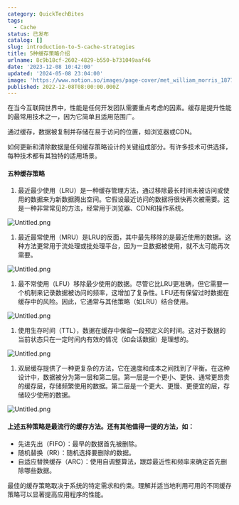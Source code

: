 ```yaml
---
category: QuickTechBites
tags:
  - Cache
status: 已发布
catalog: []
slug: introduction-to-5-cache-strategies
title: 5种缓存策略介绍
urlname: 8c9b18cf-2602-4829-b550-b731049aaf46
date: '2023-12-08 10:42:00'
updated: '2024-05-08 23:04:00'
image: 'https://www.notion.so/images/page-cover/met_william_morris_1877_willow.jpg'
published: 2022-12-08T08:00:00.000Z
---
```


在当今互联网世界中，性能是任何开发团队需要重点考虑的因素。缓存是提升性能的最常用技术之一，因为它简单且适用范围广。


通过缓存，数据被复制并存储在易于访问的位置，如浏览器或CDN。


如何更新和清除数据是任何缓存策略设计的关键组成部分。有许多技术可供选择，每种技术都有其独特的适用场景。


#### 五种缓存策略

1. 最近最少使用（LRU）是一种缓存管理方法，通过移除最长时间未被访问或使用的数据来为新数据腾出空间。它假设最近访问的数据将很快再次被需要。这是一种非常常见的方法，经常用于浏览器、CDN和操作系统。

![Untitled.png](https://prod-files-secure.s3.us-west-2.amazonaws.com/5d24fe63-e567-4804-86f9-9fdc62e13082/74494354-3dc7-4fc2-be3e-7e15913b3f24/Untitled.png?X-Amz-Algorithm=AWS4-HMAC-SHA256&X-Amz-Content-Sha256=UNSIGNED-PAYLOAD&X-Amz-Credential=ASIAZI2LB466227YAXMQ%2F20250326%2Fus-west-2%2Fs3%2Faws4_request&X-Amz-Date=20250326T054034Z&X-Amz-Expires=3600&X-Amz-Security-Token=IQoJb3JpZ2luX2VjELz%2F%2F%2F%2F%2F%2F%2F%2F%2F%2FwEaCXVzLXdlc3QtMiJHMEUCIQCRffNEccauoBTTEC8EiCmIf4zGDMfvHZvOaRoeWn%2BaoQIgKuBDjnrMhE%2BShQxZh%2F8Rjwv%2Fz7o3WM3Tuz4oE3PovQwq%2FwMIJRAAGgw2Mzc0MjMxODM4MDUiDDWi8lGqc2tA5dLs9ircA%2FlFT%2FmFgBqgo%2FJYDQS3FbtnkmuzsisehgIlOEGLKntwieJj9UZg9R80LwNIagCeWCFUmqNerDEVV%2FJaYfEv6JFqctNuuiU9GtyRtgyN4IPLWq8w12bUwIl4ZpWNvQdTxGaGE27vpWCAfii4zjRz0wPcEt3E%2BglOKXVmxZFHiXM7HVe5tNk2R2amVaACUvPaUEwIdESxe%2BjwtQVN1Yvq%2F8rPNSmDyoePxqEltS2LmSK%2BBFUova28UIPABqW1jUXWLuYyfVHwyEGyBvD%2B8AMJ9jxliIhhpTh3qQiq7%2F3ZJ4UhS4Eg1LLzLi4WfnKRVazu8LlA7OSSaH%2F%2BOZ5XP1vpKvH2rXZAyCttMys0vm6MYJ%2B5YixvT6LL2Opr46n9Y7spnQwUlsWEcFbcdFuWdqWG%2BEn3p7T%2BmiEf6Vg63wN5b0XroC%2BPy9sqdzlFwFhfAawjab8Uj8Sl5twt8SmG0omrlzYb3VvyFDO5QUgiKDRAinSxr5E%2F%2FZZP%2BYRhsG22KA28x3t6IneIvf0SB%2FFe0CPNcniwRl4b0ykdD8fnkkhZj1HkS4boMoiz%2FEemOdl1zpcPVhKaT0lweXDdG1JjdJ7vgK5rPCMAch9dp88zrBQOX5gKMwIlWrmGK50Pnv0CMNXnjb8GOqUBJWjqjK7tXKC78kdYCRsuKk8Rr7szT%2Fg9o5QaeJn3iGuM%2BvcBByzWXJV%2FUXvHRBmFVCYhAmAX5qUXZoT2BZ2Y6TxUH71b4e4KgwNrlGn5xN%2BZaOZ0Sd6%2F6Z%2BNLss4LMM9f2iWnsLEeR72EzfzrDjEnLFmD5yLMnWyzGp9yQhGt1IboUnUxREduvgvdBH2dULsE%2FL060Is8PZkJp%2FPO3G8vAJXJarb&X-Amz-Signature=883f9c6db56f041b228408b7201c9edb04c29d9658add0d3738af6e48cf64694&X-Amz-SignedHeaders=host&x-id=GetObject)

1. 最近最常使用（MRU）是LRU的反面，其中最先移除的是最近使用的数据。这种方法更常用于流处理或批处理平台，因为一旦数据被使用，就不太可能再次需要。

![Untitled.png](https://prod-files-secure.s3.us-west-2.amazonaws.com/5d24fe63-e567-4804-86f9-9fdc62e13082/9394e615-e149-4cd8-9a1b-e3c39cda8184/Untitled.png?X-Amz-Algorithm=AWS4-HMAC-SHA256&X-Amz-Content-Sha256=UNSIGNED-PAYLOAD&X-Amz-Credential=ASIAZI2LB466227YAXMQ%2F20250326%2Fus-west-2%2Fs3%2Faws4_request&X-Amz-Date=20250326T054034Z&X-Amz-Expires=3600&X-Amz-Security-Token=IQoJb3JpZ2luX2VjELz%2F%2F%2F%2F%2F%2F%2F%2F%2F%2FwEaCXVzLXdlc3QtMiJHMEUCIQCRffNEccauoBTTEC8EiCmIf4zGDMfvHZvOaRoeWn%2BaoQIgKuBDjnrMhE%2BShQxZh%2F8Rjwv%2Fz7o3WM3Tuz4oE3PovQwq%2FwMIJRAAGgw2Mzc0MjMxODM4MDUiDDWi8lGqc2tA5dLs9ircA%2FlFT%2FmFgBqgo%2FJYDQS3FbtnkmuzsisehgIlOEGLKntwieJj9UZg9R80LwNIagCeWCFUmqNerDEVV%2FJaYfEv6JFqctNuuiU9GtyRtgyN4IPLWq8w12bUwIl4ZpWNvQdTxGaGE27vpWCAfii4zjRz0wPcEt3E%2BglOKXVmxZFHiXM7HVe5tNk2R2amVaACUvPaUEwIdESxe%2BjwtQVN1Yvq%2F8rPNSmDyoePxqEltS2LmSK%2BBFUova28UIPABqW1jUXWLuYyfVHwyEGyBvD%2B8AMJ9jxliIhhpTh3qQiq7%2F3ZJ4UhS4Eg1LLzLi4WfnKRVazu8LlA7OSSaH%2F%2BOZ5XP1vpKvH2rXZAyCttMys0vm6MYJ%2B5YixvT6LL2Opr46n9Y7spnQwUlsWEcFbcdFuWdqWG%2BEn3p7T%2BmiEf6Vg63wN5b0XroC%2BPy9sqdzlFwFhfAawjab8Uj8Sl5twt8SmG0omrlzYb3VvyFDO5QUgiKDRAinSxr5E%2F%2FZZP%2BYRhsG22KA28x3t6IneIvf0SB%2FFe0CPNcniwRl4b0ykdD8fnkkhZj1HkS4boMoiz%2FEemOdl1zpcPVhKaT0lweXDdG1JjdJ7vgK5rPCMAch9dp88zrBQOX5gKMwIlWrmGK50Pnv0CMNXnjb8GOqUBJWjqjK7tXKC78kdYCRsuKk8Rr7szT%2Fg9o5QaeJn3iGuM%2BvcBByzWXJV%2FUXvHRBmFVCYhAmAX5qUXZoT2BZ2Y6TxUH71b4e4KgwNrlGn5xN%2BZaOZ0Sd6%2F6Z%2BNLss4LMM9f2iWnsLEeR72EzfzrDjEnLFmD5yLMnWyzGp9yQhGt1IboUnUxREduvgvdBH2dULsE%2FL060Is8PZkJp%2FPO3G8vAJXJarb&X-Amz-Signature=898395dc50d6d44b895c94009da000ce6dc9ec077c46a9ca9a365ff4ae2ca7e7&X-Amz-SignedHeaders=host&x-id=GetObject)

1. 最不常使用（LFU）移除最少使用的数据。尽管它比LRU更准确，但它需要一个机制来记录数据被访问的频率，这增加了复杂性。LFU还有保留过时数据在缓存中的风险。因此，它通常与其他策略（如LRU）结合使用。

![Untitled.png](https://prod-files-secure.s3.us-west-2.amazonaws.com/5d24fe63-e567-4804-86f9-9fdc62e13082/ff489bb8-941e-4617-b208-e17020ed7ada/Untitled.png?X-Amz-Algorithm=AWS4-HMAC-SHA256&X-Amz-Content-Sha256=UNSIGNED-PAYLOAD&X-Amz-Credential=ASIAZI2LB466227YAXMQ%2F20250326%2Fus-west-2%2Fs3%2Faws4_request&X-Amz-Date=20250326T054034Z&X-Amz-Expires=3600&X-Amz-Security-Token=IQoJb3JpZ2luX2VjELz%2F%2F%2F%2F%2F%2F%2F%2F%2F%2FwEaCXVzLXdlc3QtMiJHMEUCIQCRffNEccauoBTTEC8EiCmIf4zGDMfvHZvOaRoeWn%2BaoQIgKuBDjnrMhE%2BShQxZh%2F8Rjwv%2Fz7o3WM3Tuz4oE3PovQwq%2FwMIJRAAGgw2Mzc0MjMxODM4MDUiDDWi8lGqc2tA5dLs9ircA%2FlFT%2FmFgBqgo%2FJYDQS3FbtnkmuzsisehgIlOEGLKntwieJj9UZg9R80LwNIagCeWCFUmqNerDEVV%2FJaYfEv6JFqctNuuiU9GtyRtgyN4IPLWq8w12bUwIl4ZpWNvQdTxGaGE27vpWCAfii4zjRz0wPcEt3E%2BglOKXVmxZFHiXM7HVe5tNk2R2amVaACUvPaUEwIdESxe%2BjwtQVN1Yvq%2F8rPNSmDyoePxqEltS2LmSK%2BBFUova28UIPABqW1jUXWLuYyfVHwyEGyBvD%2B8AMJ9jxliIhhpTh3qQiq7%2F3ZJ4UhS4Eg1LLzLi4WfnKRVazu8LlA7OSSaH%2F%2BOZ5XP1vpKvH2rXZAyCttMys0vm6MYJ%2B5YixvT6LL2Opr46n9Y7spnQwUlsWEcFbcdFuWdqWG%2BEn3p7T%2BmiEf6Vg63wN5b0XroC%2BPy9sqdzlFwFhfAawjab8Uj8Sl5twt8SmG0omrlzYb3VvyFDO5QUgiKDRAinSxr5E%2F%2FZZP%2BYRhsG22KA28x3t6IneIvf0SB%2FFe0CPNcniwRl4b0ykdD8fnkkhZj1HkS4boMoiz%2FEemOdl1zpcPVhKaT0lweXDdG1JjdJ7vgK5rPCMAch9dp88zrBQOX5gKMwIlWrmGK50Pnv0CMNXnjb8GOqUBJWjqjK7tXKC78kdYCRsuKk8Rr7szT%2Fg9o5QaeJn3iGuM%2BvcBByzWXJV%2FUXvHRBmFVCYhAmAX5qUXZoT2BZ2Y6TxUH71b4e4KgwNrlGn5xN%2BZaOZ0Sd6%2F6Z%2BNLss4LMM9f2iWnsLEeR72EzfzrDjEnLFmD5yLMnWyzGp9yQhGt1IboUnUxREduvgvdBH2dULsE%2FL060Is8PZkJp%2FPO3G8vAJXJarb&X-Amz-Signature=f05e74813005523ad33a7ba725d9ad1e59d797e4b7f16442c8a4080eb385b04d&X-Amz-SignedHeaders=host&x-id=GetObject)

1. 使用生存时间（TTL），数据在缓存中保留一段预定义的时间。这对于数据的当前状态只在一定时间内有效的情况（如会话数据）是理想的。

![Untitled.png](https://prod-files-secure.s3.us-west-2.amazonaws.com/5d24fe63-e567-4804-86f9-9fdc62e13082/480ed8d3-f3c7-4a40-a9c6-4ca2e915c139/Untitled.png?X-Amz-Algorithm=AWS4-HMAC-SHA256&X-Amz-Content-Sha256=UNSIGNED-PAYLOAD&X-Amz-Credential=ASIAZI2LB466227YAXMQ%2F20250326%2Fus-west-2%2Fs3%2Faws4_request&X-Amz-Date=20250326T054034Z&X-Amz-Expires=3600&X-Amz-Security-Token=IQoJb3JpZ2luX2VjELz%2F%2F%2F%2F%2F%2F%2F%2F%2F%2FwEaCXVzLXdlc3QtMiJHMEUCIQCRffNEccauoBTTEC8EiCmIf4zGDMfvHZvOaRoeWn%2BaoQIgKuBDjnrMhE%2BShQxZh%2F8Rjwv%2Fz7o3WM3Tuz4oE3PovQwq%2FwMIJRAAGgw2Mzc0MjMxODM4MDUiDDWi8lGqc2tA5dLs9ircA%2FlFT%2FmFgBqgo%2FJYDQS3FbtnkmuzsisehgIlOEGLKntwieJj9UZg9R80LwNIagCeWCFUmqNerDEVV%2FJaYfEv6JFqctNuuiU9GtyRtgyN4IPLWq8w12bUwIl4ZpWNvQdTxGaGE27vpWCAfii4zjRz0wPcEt3E%2BglOKXVmxZFHiXM7HVe5tNk2R2amVaACUvPaUEwIdESxe%2BjwtQVN1Yvq%2F8rPNSmDyoePxqEltS2LmSK%2BBFUova28UIPABqW1jUXWLuYyfVHwyEGyBvD%2B8AMJ9jxliIhhpTh3qQiq7%2F3ZJ4UhS4Eg1LLzLi4WfnKRVazu8LlA7OSSaH%2F%2BOZ5XP1vpKvH2rXZAyCttMys0vm6MYJ%2B5YixvT6LL2Opr46n9Y7spnQwUlsWEcFbcdFuWdqWG%2BEn3p7T%2BmiEf6Vg63wN5b0XroC%2BPy9sqdzlFwFhfAawjab8Uj8Sl5twt8SmG0omrlzYb3VvyFDO5QUgiKDRAinSxr5E%2F%2FZZP%2BYRhsG22KA28x3t6IneIvf0SB%2FFe0CPNcniwRl4b0ykdD8fnkkhZj1HkS4boMoiz%2FEemOdl1zpcPVhKaT0lweXDdG1JjdJ7vgK5rPCMAch9dp88zrBQOX5gKMwIlWrmGK50Pnv0CMNXnjb8GOqUBJWjqjK7tXKC78kdYCRsuKk8Rr7szT%2Fg9o5QaeJn3iGuM%2BvcBByzWXJV%2FUXvHRBmFVCYhAmAX5qUXZoT2BZ2Y6TxUH71b4e4KgwNrlGn5xN%2BZaOZ0Sd6%2F6Z%2BNLss4LMM9f2iWnsLEeR72EzfzrDjEnLFmD5yLMnWyzGp9yQhGt1IboUnUxREduvgvdBH2dULsE%2FL060Is8PZkJp%2FPO3G8vAJXJarb&X-Amz-Signature=429d361e6f502745e685fbc19796830f115fefd169a43f14c345a39b535b0ff5&X-Amz-SignedHeaders=host&x-id=GetObject)

1. 双层缓存提供了一种更复杂的方法，它在速度和成本之间找到了平衡。在这种设计中，数据被分为第一层和第二层。第一层是一个更小、更快、通常更昂贵的缓存层，存储频繁使用的数据。第二层是一个更大、更慢、更便宜的层，存储较少使用的数据。

![Untitled.png](https://prod-files-secure.s3.us-west-2.amazonaws.com/5d24fe63-e567-4804-86f9-9fdc62e13082/35e68090-275d-4707-9e9a-ce86f000e9eb/Untitled.png?X-Amz-Algorithm=AWS4-HMAC-SHA256&X-Amz-Content-Sha256=UNSIGNED-PAYLOAD&X-Amz-Credential=ASIAZI2LB466227YAXMQ%2F20250326%2Fus-west-2%2Fs3%2Faws4_request&X-Amz-Date=20250326T054034Z&X-Amz-Expires=3600&X-Amz-Security-Token=IQoJb3JpZ2luX2VjELz%2F%2F%2F%2F%2F%2F%2F%2F%2F%2FwEaCXVzLXdlc3QtMiJHMEUCIQCRffNEccauoBTTEC8EiCmIf4zGDMfvHZvOaRoeWn%2BaoQIgKuBDjnrMhE%2BShQxZh%2F8Rjwv%2Fz7o3WM3Tuz4oE3PovQwq%2FwMIJRAAGgw2Mzc0MjMxODM4MDUiDDWi8lGqc2tA5dLs9ircA%2FlFT%2FmFgBqgo%2FJYDQS3FbtnkmuzsisehgIlOEGLKntwieJj9UZg9R80LwNIagCeWCFUmqNerDEVV%2FJaYfEv6JFqctNuuiU9GtyRtgyN4IPLWq8w12bUwIl4ZpWNvQdTxGaGE27vpWCAfii4zjRz0wPcEt3E%2BglOKXVmxZFHiXM7HVe5tNk2R2amVaACUvPaUEwIdESxe%2BjwtQVN1Yvq%2F8rPNSmDyoePxqEltS2LmSK%2BBFUova28UIPABqW1jUXWLuYyfVHwyEGyBvD%2B8AMJ9jxliIhhpTh3qQiq7%2F3ZJ4UhS4Eg1LLzLi4WfnKRVazu8LlA7OSSaH%2F%2BOZ5XP1vpKvH2rXZAyCttMys0vm6MYJ%2B5YixvT6LL2Opr46n9Y7spnQwUlsWEcFbcdFuWdqWG%2BEn3p7T%2BmiEf6Vg63wN5b0XroC%2BPy9sqdzlFwFhfAawjab8Uj8Sl5twt8SmG0omrlzYb3VvyFDO5QUgiKDRAinSxr5E%2F%2FZZP%2BYRhsG22KA28x3t6IneIvf0SB%2FFe0CPNcniwRl4b0ykdD8fnkkhZj1HkS4boMoiz%2FEemOdl1zpcPVhKaT0lweXDdG1JjdJ7vgK5rPCMAch9dp88zrBQOX5gKMwIlWrmGK50Pnv0CMNXnjb8GOqUBJWjqjK7tXKC78kdYCRsuKk8Rr7szT%2Fg9o5QaeJn3iGuM%2BvcBByzWXJV%2FUXvHRBmFVCYhAmAX5qUXZoT2BZ2Y6TxUH71b4e4KgwNrlGn5xN%2BZaOZ0Sd6%2F6Z%2BNLss4LMM9f2iWnsLEeR72EzfzrDjEnLFmD5yLMnWyzGp9yQhGt1IboUnUxREduvgvdBH2dULsE%2FL060Is8PZkJp%2FPO3G8vAJXJarb&X-Amz-Signature=d3fef594f1f756fc66c82d83537870b05e0ef0d46f55e5706672f5434dd27afe&X-Amz-SignedHeaders=host&x-id=GetObject)


#### 上述五种策略是最流行的缓存方法。还有其他值得一提的方法，如：

- 先进先出（FIFO）：最早的数据首先被删除。
- 随机替换（RR）：随机选择要删除的数据。
- 自适应替换缓存（ARC）：使用自调整算法，跟踪最近性和频率来确定首先删除哪些数据。

最佳的缓存策略取决于系统的特定需求和约束。理解并适当地利用可用的不同缓存策略可以显著提高应用程序的性能。

